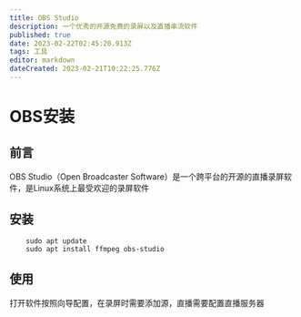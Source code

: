 ```yaml
---
title: OBS Studio
description: 一个优秀的开源免费的录屏以及直播串流软件
published: true
date: 2023-02-22T02:45:20.913Z
tags: 工具
editor: markdown
dateCreated: 2023-02-21T10:22:25.776Z
---
```


# OBS安装
## 前言
OBS Studio（Open Broadcaster Software）是一个跨平台的开源的直播录屏软件，是Linux系统上最受欢迎的录屏软件
## 安装
    	sudo apt update
    	sudo apt install ffmpeg obs-studio
## 使用
打开软件按照向导配置，在录屏时需要添加源，直播需要配置直播服务器